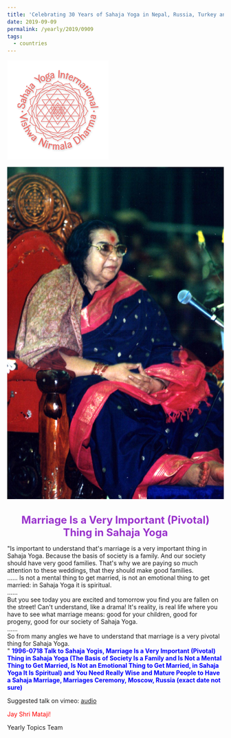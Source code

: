 ```yaml
---
title: 'Celebrating 30 Years of Sahaja Yoga in Nepal, Russia, Turkey and Ukraine, Post 17'
date: 2019-09-09
permalink: /yearly/2019/0909
tags:
  - countries
---
```


![PICTURE 9](/images/image9.png)

<div style="text-align: center"><img src="/images/image45.png" /></div>

<br>
<p style="color:DarkOrchid; text-align:center">
<font size="+2"><b>Marriage Is a Very Important (Pivotal) Thing in Sahaja Yoga</b><br></font>
</p>

<p>
"Is important to understand that's marriage is a very important thing in Sahaja Yoga. Because the basis of society is a family. And our society should have very good families. That's why we are paying so much attention to these weddings, that they should make good families.<br>
......
Is not a mental thing to get married, is not an emotional thing to get married: in Sahaja Yoga it is spiritual. <br>
......<br>
But you see today you are excited and tomorrow you find you are fallen on the street! Can't understand, like a drama! It's reality, is real life where you have to see what marriage means: good for your children, good for progeny, good for our society of Sahaja Yoga.<br>
......<br>
So from many angles we have to understand that marriage is a very pivotal thing for Sahaja Yoga.<br>"
<font color="blue"><b>1996-0718 Talk to Sahaja Yogis, Marriage Is a Very Important (Pivotal) Thing in Sahaja Yoga (The Basis of Society Is a Family and Is Not a Mental Thing to Get Married, Is Not an Emotional Thing to Get Married, in Sahaja Yoga It Is Spiritual) and You Need Really Wise and Mature People to Have a Sahaja Marriage, Marriages Ceremony, Moscow, Russia (exact date not sure)</b></font><br>
</p>

Suggested talk on vimeo: <a href="https://soundcloud.com/nirmala-vidya-portal/marriage"> audio</a><br>

<p style="color:red;">Jay Shri Mataji!<br></p>

Yearly Topics Team